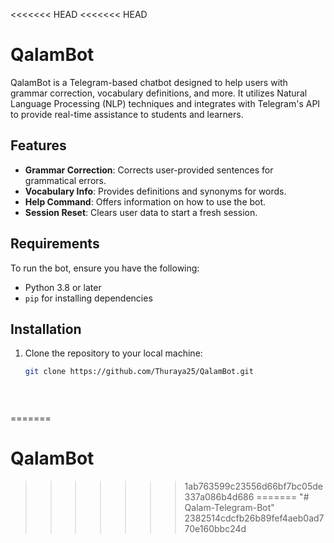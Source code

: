 <<<<<<< HEAD
<<<<<<< HEAD
# QalamBot

QalamBot is a Telegram-based chatbot designed to help users with grammar correction, vocabulary definitions, and more. It utilizes Natural Language Processing (NLP) techniques and integrates with Telegram's API to provide real-time assistance to students and learners.

## Features
- **Grammar Correction**: Corrects user-provided sentences for grammatical errors.
- **Vocabulary Info**: Provides definitions and synonyms for words.
- **Help Command**: Offers information on how to use the bot.
- **Session Reset**: Clears user data to start a fresh session.

## Requirements
To run the bot, ensure you have the following:
- Python 3.8 or later
- `pip` for installing dependencies

## Installation

1. Clone the repository to your local machine:

   ```bash
   git clone https://github.com/Thuraya25/QalamBot.git

 
 
=======
# QalamBot
>>>>>>> 1ab763599c23556d66bf7bc05de337a086b4d686
=======
"# Qalam-Telegram-Bot" 
>>>>>>> 2382514cdcfb26b89fef4aeb0ad770e160bbc24d
